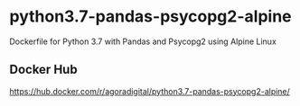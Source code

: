 # python3.7-pandas-psycopg2-alpine
Dockerfile for Python 3.7 with Pandas and Psycopg2 using Alpine Linux

## Docker Hub

https://hub.docker.com/r/agoradigital/python3.7-pandas-psycopg2-alpine/
